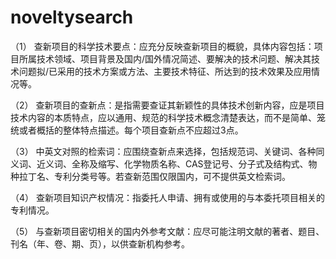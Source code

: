 # noveltysearch

（1）       查新项目的科学技术要点：应充分反映查新项目的概貌，具体内容包括：项目所属技术领域、项目背景及国内/国外情况简述、要解决的技术问题、解决其技术问题拟/已采用的技术方案或方法、主要技术特征、所达到的技术效果及应用情况等。

（2）       查新项目的查新点：是指需要查证其新颖性的具体技术创新内容，应是项目技术内容的本质特点，应以通用、规范的科学技术概念清楚表达，而不是简单、笼统或者概括的整体特点描述。每个项目查新点不应超过3点。

（3）       中英文对照的检索词：应围绕查新点来选择，包括规范词、关键词、各种同义词、近义词、全称及缩写、化学物质名称、CAS登记号、分子式及结构式、物种拉丁名、专利分类号等。若查新范围仅限国内，可不提供英文检索词。             

（4）       查新项目知识产权情况：指委托人申请、拥有或使用的与本委托项目相关的专利情况。

（5）       与查新项目密切相关的国内外参考文献：应尽可能注明文献的著者、题目、刊名（年、卷、期、页），以供查新机构参考。 
